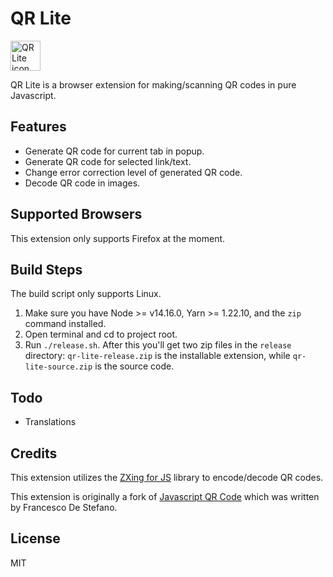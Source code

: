 # QR Lite

<img alt="QR Lite icon" src="https://github.com/monyxie/qr-lite/raw/2.0-dev/src/icons/qrlite.svg" width="48">

QR Lite is a browser extension for making/scanning QR codes in pure Javascript.


## Features
* Generate QR code for current tab in popup.
* Generate QR code for selected link/text.
* Change error correction level of generated QR code.
* Decode QR code in images.

## Supported Browsers
This extension only supports Firefox at the moment.
  
## Build Steps

The build script only supports Linux.

1. Make sure you have Node >= v14.16.0, Yarn >= 1.22.10, and the `zip` command installed.
1. Open terminal and cd to project root.
1. Run `./release.sh`. After this you'll get two zip files in the `release` directory: `qr-lite-release.zip`
is the installable extension, while `qr-lite-source.zip` is the source code.
   
## Todo
* Translations
  
## Credits

This extension utilizes the [ZXing for JS](https://github.com/zxing-js/library) library to encode/decode QR codes.

This extension is originally a fork of
[Javascript QR Code](https://addons.mozilla.org/zh-CN/firefox/addon/javascript-qr-code/)
which was written by Francesco De Stefano.

## License

MIT

